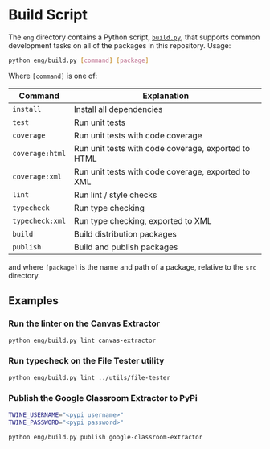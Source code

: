 # Build Script

The `eng` directory contains a Python script, [`build.py`](../eng/build.py), that supports
common development tasks on all of the packages in this repository. Usage:

```bash
python eng/build.py [command] [package]
```

Where `[command]` is one of:

| Command | Explanation |
| -- | -- |
| `install` | Install all dependencies |
| `test` | Run unit tests |
| `coverage` | Run unit tests with code coverage |
| `coverage:html` | Run unit tests with code coverage, exported to HTML |
| `coverage:xml` | Run unit tests with code coverage, exported to XML |
| `lint` | Run lint / style checks |
| `typecheck` | Run type checking |
| `typecheck:xml` | Run type checking, exported to XML |
| `build` | Build distribution packages |
| `publish` | Build and publish packages |

and where `[package]` is the name and path of a package, relative to the `src`
directory.

## Examples

### Run the linter on the Canvas Extractor

```bash
python eng/build.py lint canvas-extractor
```

### Run typecheck on the File Tester utility

```bash
python eng/build.py lint ../utils/file-tester
```

### Publish the Google Classroom Extractor to PyPi

```bash
TWINE_USERNAME="<pypi username>"
TWINE_PASSWORD="<pypi password>"

python eng/build.py publish google-classroom-extractor
```
